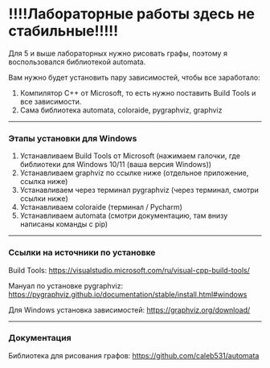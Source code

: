# !!!!Лабораторные работы здесь не стабильные!!!!!

Для 5 и выше лабораторных нужно рисовать графы, поэтому я воспользовался библиотекой automata. 

Вам нужно будет установить пару зависимостей, чтобы все заработало:
1. Компилятор С++ от Microsoft, то есть нужно поставить Build Tools и все зависимости.
2. Сама библиотека automata, coloraide, pygraphviz, graphviz
---
### Этапы установки для Windows

1. Устанавливаем Build Tools от Microsoft (нажимаем галочки, где библиотеки для Windows 10/11 (ваша версия Windows))
2. Устанавливаем graphviz по ссылке ниже (отдельное приложение, ссылка ниже)
3. Устанавливаем через терминал pygraphviz (через терминал, смотри ссылки ниже)
4. Устанавливаем coloraide (терминал / Pycharm)
5. Устанавливаем automata (cмотри документацию, там внизу написаны команды с pip)

--- 
### Ссылки на источники по установке

Build Tools: https://visualstudio.microsoft.com/ru/visual-cpp-build-tools/

Мануал по установке pygraphviz: https://pygraphviz.github.io/documentation/stable/install.html#windows

Для Windows установка зависимостей: https://graphviz.org/download/

---
### Документация 

Библиотека для рисования графов: https://github.com/caleb531/automata